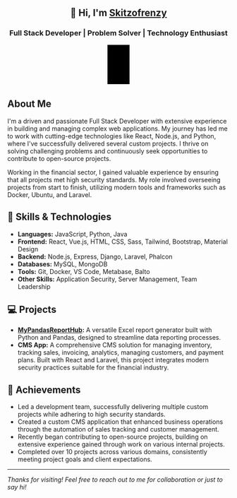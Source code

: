 

<div align="center">
  <h2>👋 Hi, I'm <a href="https://github.com/skitzofrenzy">Skitzofrenzy</a></h2>
  <h3>Full Stack Developer | Problem Solver | Technology Enthusiast</h3>
  <img src="https://github.com/skitzofrenzy/skitzofrenzy/blob/main/Animation.gif" alt="Cat Banner" width="50"/>
</div> 


## About Me

I'm a driven and passionate Full Stack Developer with extensive experience in building and managing complex web applications. My journey has led me to work with cutting-edge technologies like React, Node.js, and Python, where I've successfully delivered several custom projects. I thrive on solving challenging problems and continuously seek opportunities to contribute to open-source projects.

Working in the financial sector, I gained valuable experience by ensuring that all projects met high security standards. My role involved overseeing projects from start to finish, utilizing modern tools and frameworks such as Docker, Ubuntu, and Laravel.

## 🔧 Skills & Technologies

- **Languages:** JavaScript, Python, Java
- **Frontend:** React, Vue.js, HTML, CSS, Sass, Tailwind, Bootstrap, Material Design
- **Backend:** Node.js, Express, Django, Laravel, Phalcon
- **Databases:** MySQL, MongoDB
- **Tools:** Git, Docker, VS Code, Metabase, Balto
- **Other Skills:** Application Security, Server Management, Team Leadership

## 💻 Projects

- **[MyPandasReportHub](https://github.com/skitzofrenzy/MyPandasReportHub):** A versatile Excel report generator built with Python and Pandas, designed to streamline data reporting processes.
- **CMS App:** A comprehensive CMS solution for managing inventory, tracking sales, invoicing, analytics, managing customers, and payment plans. Built with React and Laravel, this project integrates modern security practices suitable for the financial industry.

## 🌟 Achievements

- Led a development team, successfully delivering multiple custom projects while adhering to high security standards.
- Created a custom CMS application that enhanced business operations through the automation of sales tracking and customer management.
- Recently began contributing to open-source projects, building on extensive experience gained through work on various internal projects.
- Completed over 10 projects across various domains, consistently meeting project goals and client expectations.

---

*Thanks for visiting! Feel free to reach out to me for collaboration or just to say hi!*
